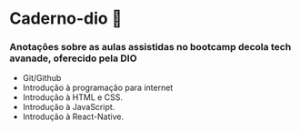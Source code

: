 # Caderno-dio 📖
### Anotações sobre as aulas assistidas no bootcamp decola tech avanade, oferecido pela DIO
 - Git/Github
 - Introdução à programação para internet
 - Introdução à HTML e CSS.
 - Introdução à JavaScript.
 - Introdução à React-Native.
